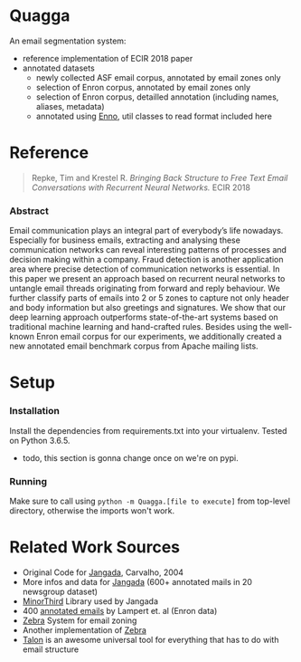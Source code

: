# Quagga
An email segmentation system:
- reference implementation of ECIR 2018 paper
- annotated datasets
  - newly collected ASF email corpus, annotated by email zones only
  - selection of Enron corpus, annotated by email zones only
  - selection of Enron corpus, detailled annotation (including names, aliases, metadata)
  - annotated using [Enno](https://github.com/TimRepke/enno), util classes to read format included here

# Reference

> Repke, Tim and Krestel R. *Bringing Back Structure to Free Text Email Conversations with Recurrent Neural Networks.* ECIR 2018

### Abstract
Email communication plays an integral part of everybody’s
life nowadays. Especially for business emails, extracting and analysing
these communication networks can reveal interesting patterns of processes
and decision making within a company. Fraud detection is another
application area where precise detection of communication networks is
essential. In this paper we present an approach based on recurrent neural
networks to untangle email threads originating from forward and reply
behaviour. We further classify parts of emails into 2 or 5 zones to capture
not only header and body information but also greetings and signatures.
We show that our deep learning approach outperforms state-of-the-art
systems based on traditional machine learning and hand-crafted rules.
Besides using the well-known Enron email corpus for our experiments,
we additionally created a new annotated email benchmark corpus from
Apache mailing lists.

# Setup
### Installation
Install the dependencies from requirements.txt into your virtualenv. Tested on Python 3.6.5.
- todo, this section is gonna change once on we're on pypi.

### Running
Make sure to call using  ```python -m Quagga.[file to execute]``` from top-level directory, otherwise the imports won't work.


# Related Work Sources
- Original Code for [Jangada](http://www.cs.cmu.edu/~vitor/software/jangada/), Carvalho, 2004
- More infos and data for [Jangada](http://www.cs.cmu.edu/~vitor/codeAndData.html) (600+ annotated mails in 20 newsgroup dataset)
- [MinorThird](http://minorthird.sourceforge.net/) Library used by Jangada
- 400 [annotated emails](http://zebra.thoughtlets.org/data.php) by Lampert et. al (Enron data)
- [Zebra](http://zebra.thoughtlets.org/zoning.php) System for email zoning
- Another implementation of [Zebra](https://github.com/gerhardgossen/soZebra)
- [Talon](https://github.com/mailgun/talon) is an awesome universal tool for everything that has to do with email structure


